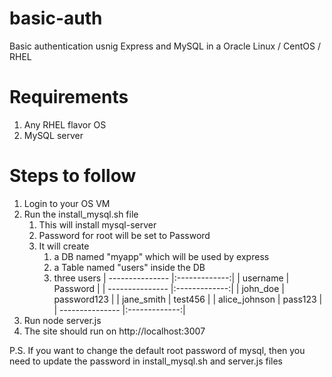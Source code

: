 # basic-auth
Basic authentication usnig Express and MySQL in a Oracle Linux / CentOS / RHEL

# Requirements
1. Any RHEL flavor OS
2. MySQL server 

# Steps to follow
1. Login to your OS VM
2. Run the install_mysql.sh file 
    1. This will install mysql-server 
    2. Password for root will be set to Password
    3. It will create 
        1. a DB named "myapp" which will be used by express
        2. a Table named "users" inside the DB
        3. three users
            | --------------- |:-------------:|
            | username        | Password      | 
            | --------------- |:-------------:|
            | john_doe        | password123   |
            | jane_smith      | test456       |
            | alice_johnson   | pass123       |
            | --------------- |:-------------:|
3. Run node server.js
4. The site should run on http://localhost:3007

P.S. If you want to change the default root password of mysql, then you need to update the password in install_mysql.sh and server.js files

